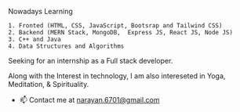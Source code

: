 Nowadays Learning
	
	1. Fronted (HTML, CSS, JavaScript, Bootsrap and Tailwind CSS)
	2. Backend (MERN Stack, MongoDB,  Express JS, React JS, Node JS)
	3. C++ and Java
	4. Data Structures and Algorithms
	
Seeking for an internship as a Full stack developer. 
	
Along with the Interest in technology, I am also intereseted in Yoga, Meditation, & Spirituality.

- 📫 Contact me at narayan.6701@gmail.com

<!---
narayan6701/narayan6701 is a ✨ special ✨ repository because its `README.md` (this file) appears on your GitHub profile.
You can click the Preview link to take a look at your changes.
--->
